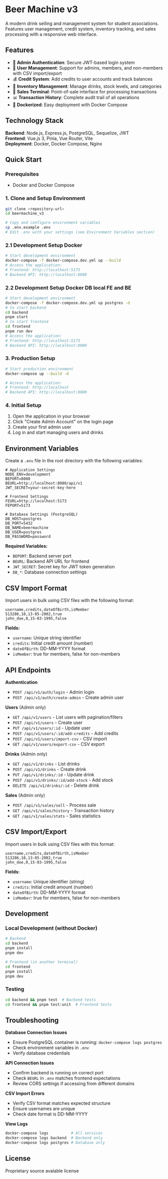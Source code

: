 # Beer Machine v3

A modern drink selling and management system for student associations. Features user management, credit system, inventory tracking, and sales processing with a responsive web interface.

## Features

- 🔐 **Admin Authentication**: Secure JWT-based login system
- 👥 **User Management**: Support for admins, members, and non-members with CSV import/export
- 💰 **Credit System**: Add credits to user accounts and track balances
- 🍻 **Inventory Management**: Manage drinks, stock levels, and categories
- 🛒 **Sales Terminal**: Point-of-sale interface for processing transactions
- 📊 **Transaction History**: Complete audit trail of all operations
- 🐳 **Dockerized**: Easy deployment with Docker Compose

## Technology Stack

**Backend**: Node.js, Express.js, PostgreSQL, Sequelize, JWT  
**Frontend**: Vue.js 3, Pinia, Vue Router, Vite  
**Deployment**: Docker, Docker Compose, Nginx

## Quick Start

### Prerequisites
- Docker and Docker Compose

### 1. Clone and Setup Environment
```bash
git clone <repository-url>
cd beermachine_v3

# Copy and configure environment variables
cp .env.example .env
# Edit .env with your settings (see Environment Variables section)
```

### 2.1 Development Setup Docker
```bash
# Start development environment
docker-compose -f docker-compose.dev.yml up --build
# Access the application:
# Frontend: http://localhost:5173
# Backend API: http://localhost:8080
```

### 2.2 Development Setup Docker DB local FE and BE
```bash
# Start development environment
docker-compose -f docker-compose.dev.yml up postgres -d
# to start backend
cd backend
pnpm start
# to start frontend
cd frontend
pnpm run dev
# Access the application:
# Frontend: http://localhost:5173
# Backend API: http://localhost:8080
```

### 3. Production Setup
```bash
# Start production environment
docker-compose up --build -d

# Access the application:
# Frontend: http://localhost
# Backend API: http://localhost:8080
```

### 4. Initial Setup
1. Open the application in your browser
2. Click "Create Admin Account" on the login page
3. Create your first admin user
4. Log in and start managing users and drinks

## Environment Variables

Create a `.env` file in the root directory with the following variables:

```env
# Application Settings
NODE_ENV=development
BEPORT=8080
BEURL=http://localhost:8080/api/v1
JWT_SECRET=your-secret-key-here

# Frontend Settings  
FEURL=http://localhost:5173
FEPORT=5173

# Database Settings (PostgreSQL)
DB_HOST=postgres
DB_PORT=5432
DB_NAME=beermachine
DB_USER=postgres
DB_PASSWORD=password
```

**Required Variables:**
- `BEPORT`: Backend server port
- `BEURL`: Backend API URL for frontend
- `JWT_SECRET`: Secret key for JWT token generation
- `DB_*`: Database connection settings

## CSV Import Format

Import users in bulk using CSV files with the following format:

```csv
username,credits,dateOfBirth,isMember
513286,10,13-05-2002,true
john_doe,0,15-03-1995,false
```

**Fields:**
- `username`: Unique string identifier
- `credits`: Initial credit amount (number)
- `dateOfBirth`: DD-MM-YYYY format
- `isMember`: true for members, false for non-members

## API Endpoints

**Authentication**
- `POST /api/v1/auth/login` - Admin login
- `POST /api/v1/auth/create-admin` - Create admin user

**Users** (Admin only)
- `GET /api/v1/users` - List users with pagination/filters
- `POST /api/v1/users` - Create user
- `PUT /api/v1/users/:id` - Update user
- `POST /api/v1/users/:id/add-credits` - Add credits
- `POST /api/v1/users/import-csv` - CSV import
- `GET /api/v1/users/export-csv` - CSV export

**Drinks** (Admin only)
- `GET /api/v1/drinks` - List drinks
- `POST /api/v1/drinks` - Create drink
- `PUT /api/v1/drinks/:id` - Update drink
- `POST /api/v1/drinks/:id/add-stock` - Add stock
- `DELETE /api/v1/drinks/:id` - Delete drink

**Sales** (Admin only)
- `POST /api/v1/sales/sell` - Process sale
- `GET /api/v1/sales/history` - Transaction history
- `GET /api/v1/sales/stats` - Sales statistics

## CSV Import/Export

Import users in bulk using CSV files with this format:

```csv
username,credits,dateOfBirth,isMember
513286,10,13-05-2002,true
john_doe,0,15-03-1995,false
```

**Fields:**
- `username`: Unique identifier (string)
- `credits`: Initial credit amount (number)
- `dateOfBirth`: DD-MM-YYYY format
- `isMember`: true for members, false for non-members

## Development

### Local Development (without Docker)
```bash
# Backend
cd backend
pnpm install
pnpm dev

# Frontend (in another terminal)
cd frontend  
pnpm install
pnpm dev
```

### Testing
```bash
cd backend && pnpm test  # Backend tests
cd frontend && pnpm test:unit  # Frontend tests
```

## Troubleshooting

**Database Connection Issues**
- Ensure PostgreSQL container is running: `docker-compose logs postgres`
- Check environment variables in `.env`
- Verify database credentials

**API Connection Issues**  
- Confirm backend is running on correct port
- Check `BEURL` in `.env` matches frontend expectations
- Review CORS settings if accessing from different domains

**CSV Import Errors**
- Verify CSV format matches expected structure
- Ensure usernames are unique
- Check date format is DD-MM-YYYY

**View Logs**
```bash
docker-compose logs          # All services
docker-compose logs backend  # Backend only
docker-compose logs postgres # Database only
```

## License

Proprietary source avalable license
